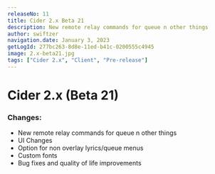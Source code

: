 ```yaml
---
releaseNo: 11
title: Cider 2.x Beta 21
description: New remote relay commands for queue n other things
author: swiftzer
navigation.date: January 3, 2023
getLogId: 277bc263-8d8e-11ed-b41c-0200555c4945
image: 2.x-beta21.jpg
tags: ["Cider 2.x", "Client", "Pre-release"]
---
```


# Cider 2.x (Beta 21)

### Changes:

- New remote relay commands for queue n other things
- UI Changes
- Option for non overlay lyrics/queue menus
- Custom fonts
- Bug fixes and quality of life improvements
